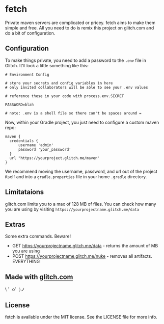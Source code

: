 # fetch

Private maven servers are complicated or pricey. fetch aims to make them simple and free. All you need to do is remix this project on glitch.com and do a bit of configuration.

## Configuration
To make things private, you need to add a password to the `.env` file in Glitch. It'll look a little something like this:
```
# Environment Config

# store your secrets and config variables in here
# only invited collaborators will be able to see your .env values

# reference these in your code with process.env.SECRET

PASSWORD=blah

# note: .env is a shell file so there can't be spaces around =
```

Now, within your Gradle project, you just need to configure a custom maven repo:
```
maven {
  credentials {
      username 'admin'
      password 'your_password'
  }
  url "https://yourproject.glitch.me/maven"
}
```
We recommend moving the username, password, and url out of the project itself and into a `gradle.properties` file in your home `.gradle` directory.

## Limitataions
glitch.com limits you to a max of 128 MB of files. You can check how many you are using by visiting `https://yourprojectname.glitch.me/data`

## Extras
Some extra commands. Beware!
- GET https://yourprojectname.glitch.me/data - returns the amount of MB you are using
- POST https://yourprojectname.glitch.me/nuke - removes all artifacts. EVERYTHING

Made with [glitch.com](https://glitch.com/)
-----------------

\ ゜o゜)ノ

## License

fetch is available under the MIT license. See the LICENSE file for more info.
